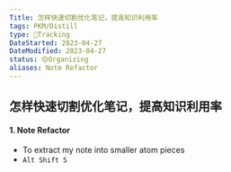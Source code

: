 ```yaml
---
Title: 怎样快速切割优化笔记，提高知识利用率
tags: PKM/Distill
type: 💪Tracking
DateStarted: 2023-04-27
DateModified: 2023-04-27
status: 🟡Organizing
aliases: Note Refactor
---
```


## 怎样快速切割优化笔记，提高知识利用率

#### 1. Note Refactor

- To extract my note into smaller atom pieces
- `Alt Shift S`
